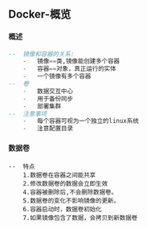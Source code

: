 ## Docker-概览

#### 概述

```sql
--	镜像和容器的关系:
	-	镜像==类,镜像能创建多个容器
	-	容器==对象，真正运行的实体
	-	一个镜像有多个容器
--	卷
	-	数据交互中心
	-	用于备份同步
	-	部署集群
--	注意事项
	-	每个容器可视为一个独立的linux系统
	-	注意配置目录
```

#### 数据卷

```
--	特点
    1.数据卷在容器之间能共享
    2.修改数据卷的数据会立即生效
    4.容器被删除后,不会删除数据卷。
    5.数据卷的变化不影响镜像的更新。
    6.容器启动时，数据卷初始化
    7.如果镜像包含了数据，会拷贝到新数据卷
```



